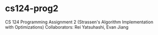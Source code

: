 # cs124-prog2
CS 124 Programming Assignment 2 (Strassen's Algorithm Implementation with Optimizations)
Collaborators: Rei Yatsuhashi, Evan Jiang
